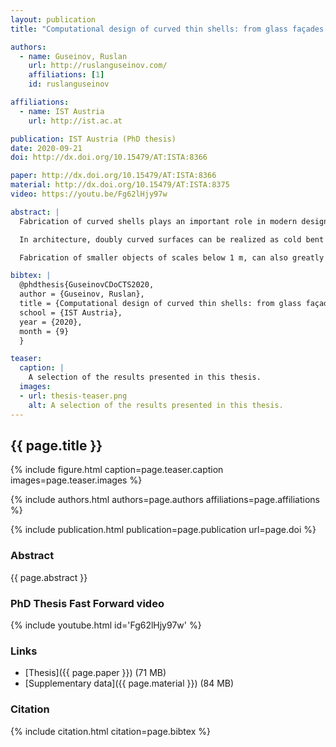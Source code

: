 ```yaml
---
layout: publication
title: "Computational design of curved thin shells: from glass façades to programmable matter"

authors:
  - name: Guseinov, Ruslan
    url: http://ruslanguseinov.com/
    affiliations: [1]
    id: ruslanguseinov

affiliations:
  - name: IST Austria
    url: http://ist.ac.at

publication: IST Austria (PhD thesis)
date: 2020-09-21
doi: http://dx.doi.org/10.15479/AT:ISTA:8366

paper: http://dx.doi.org/10.15479/AT:ISTA:8366
material: http://dx.doi.org/10.15479/AT:ISTA:8375
video: https://youtu.be/Fg62lHjy97w

abstract: |
  Fabrication of curved shells plays an important role in modern design, industry, and science. Among their remarkable properties are, for example, aesthetics of organic shapes, ability to evenly distribute loads, or efficient flow separation. They find applications across vast length scales ranging from sky-scraper architecture to microscopic devices. But, at the same time, the design of curved shells and their manufacturing process pose a variety of challenges. In this thesis, they are addressed from several perspectives. In particular, this thesis presents approaches based on the transformation of initially flat sheets into the target curved surfaces. This involves problems of interactive design of shells with nontrivial mechanical constraints, inverse design of complex structural materials, and data-driven modeling of delicate and time-dependent physical properties. At the same time, two ewly-developed self-morphing mechanisms targeting flat-to-curved transformation are presented.

  In architecture, doubly curved surfaces can be realized as cold bent glass panelizations. Originally flat glass panels are bent into frames and remain stressed. This is a cost-efficient fabrication approach compared to hot bending, when glass panels are shaped plastically. However such constructions are prone to breaking during bending, and it is highly nontrivial to navigate the design space, keeping the panels fabricable and aesthetically pleasing at the same time. We introduce an interactive design system for cold bent glass façades, while previously even offline optimization for such scenarios has not been sufficiently developed. Our method is based on a deep learning approach providing quick and high precision estimation of glass panel shape and stress while handling the shape multimodality.

  Fabrication of smaller objects of scales below 1 m, can also greatly benefit from shaping originally flat sheets. In this respect, we designed new self-morphing shell mechanisms transforming from an initial flat state to a doubly curved state with high precision and detail. Our so-called CurveUps demonstrate the encodement of the geometric information into the shell. Furthermore, we explored the frontiers of programmable materials and showed how temporal information can additionally be encoded into a flat shell. This allows prescribing deformation sequences for doubly curved surfaces and, thus, facilitates self-collision avoidance enabling complex shapes and functionalities otherwise impossible. Both of these methods include inverse design tools keeping the user in the design loop.

bibtex: |
  @phdthesis{GuseinovCDoCTS2020,
  author = {Guseinov, Ruslan},
  title = {Computational design of curved thin shells: from glass façades to programmable matter},
  school = {IST Austria},
  year = {2020},
  month = {9}
  }

teaser:
  caption: |
    A selection of the results presented in this thesis.
  images:
  - url: thesis-teaser.png
    alt: A selection of the results presented in this thesis.
---
```


## {{ page.title }}

{% include figure.html caption=page.teaser.caption images=page.teaser.images %}

{% include authors.html authors=page.authors affiliations=page.affiliations %}

{% include publication.html publication=page.publication url=page.doi %}

### Abstract

{{ page.abstract }}

### PhD Thesis Fast Forward video

{% include youtube.html id='Fg62lHjy97w' %}

### Links

* [Thesis]({{ page.paper }}) (71 MB)
* [Supplementary data]({{ page.material }}) (84 MB)

### Citation

{% include citation.html citation=page.bibtex %}
